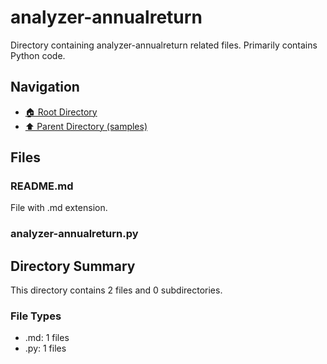 # analyzer-annualreturn

Directory containing analyzer-annualreturn related files. Primarily contains Python code.

## Navigation

* [🏠 Root Directory](../../README.md)
* [⬆️ Parent Directory (samples)](../README.md)

## Files

### README.md

File with .md extension.

### analyzer-annualreturn.py

## Directory Summary

This directory contains 2 files and 0 subdirectories.

### File Types

* .md: 1 files
* .py: 1 files
